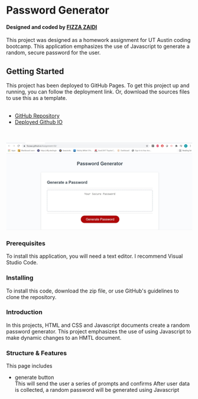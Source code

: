 <h1>Password Generator</h4>
<h4>Designed and coded by <a href="https://github.com/fizzaaz">FIZZA ZAIDI</a></h4>
This project was designed as a homework assignment for UT Austin coding bootcamp.
This application emphasizes the use of Javascript to generate a random, secure password for the user.
<br>
<h2>Getting Started</h2>
This project has been deployed to GitHub Pages. To get this project up and running, you can follow the deployment link. Or, download the sources files to use this as a template.
<br>
<br>
<ul>
  <li><a href="https://github.com/fizzaaz/Assignment-03"> GitHub Repository</a></li>
  <li><a href="https://fizzaaz.github.io/Assignment-03/">Deployed Github IO</a></li>
</ul>
<br>
 <br>
<img src="assets/images/ss.JPG" alt="screenshot"/>
<h3>Prerequisites</h3>
To install this application, you will need a text editor. I recommend Visual Studio Code.
<br>
<h3>Installing</h3>
To install this code, download the zip file, or use GitHub's guidelines to clone the repository.
<br>
<h3>Introduction</h3>
In this projects, HTML and CSS and Javascript documents create a random password generator.
This project emphasizes the use of using Javascript to make dynamic changes to an HMTL document.
<h3>Structure & Features</h3>
This page includes <br>
<ul>
  <li>generate button</li>
This will send the user a series of prompts and confirms
After user data is collected, a random password will be generated using Javascript

